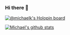 ### Hi there 👋

[![@michaelk's Holopin board](https://holopin.io/api/user/board?user=michaelk)](https://holopin.io/@michaelk)

[![Michael's github stats](https://github-readme-stats.vercel.app/api?username=michael-k&count_private=true&show_icons=true)](https://github.com/anuraghazra/github-readme-stats)
